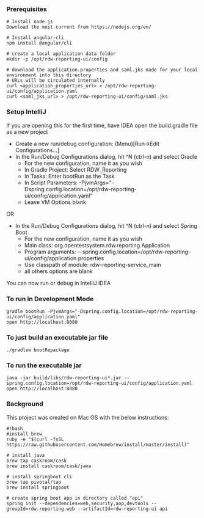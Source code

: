 ### Prerequisites ###
```
# Install node.js
Download the most current from https://nodejs.org/en/
 
# Install angular-cli
npm install @angular/cli

# create a local application data folder
mkdir -p /opt/rdw-reporting-ui/config

# download the application.properties and saml.jks made for your local environment into this directory
# URLs will be circulated internally
curl <application_properties_url> > /opt/rdw-reporting-ui/config/application.yaml
curl <saml_jks_url> > /opt/rdw-reporting-ui/config/saml.jks
```
### Setup IntelliJ
If you are opening this for the first time, have IDEA open the build.gradle file as a new project

* Create a new run/debug configuration:  (Menu)[Run->Edit Configurations...]
* In the Run/Debug Configurations dialog, hit ^N (ctrl-n) and select Gradle
	* For the new configuration, name it as you wish
	* In Gradle Project: Select RDW_Reporting
	* In Tasks: Enter bootRun as the Task
	* In Script Parameters: -PjvmArgs="-Dspring.config.location=/opt/rdw-reporting-ui/config/application.yaml"
	* Leave VM Options blank

OR
* In the Run/Debug Configurations dialog, hit ^N (ctrl-n) and select Spring Boot
	* For the new configuration, name it as you wish
	* Main class: org.opentestsystem.rdw.reporting.Application
	* Program arguments: --spring.config.location=/opt/rdw-reporting-ui/config/application.properties
	* Use classpath of module: rdw-reporting-service_main
	* all others options are blank

You can now run or debug in IntelliJ IDEA

### To run in Development Mode
```
gradle bootRun -PjvmArgs="-Dspring.config.location=/opt/rdw-reporting-ui/config/application.yaml"
open http://localhost:8080
```
### To just build an executable jar file
```
./gradlew bootRepackage
```
### To run the executable jar
```
java -jar build/libs/rdw-reporting-ui*.jar --spring.config.location=/opt/rdw-reporting-ui/config/application.yaml
open http://localhost:8080
```
### Background ###
This project was created on Mac OS with the below instructions:
```
#!bash
#install brew
ruby -e "$(curl -fsSL https://raw.githubusercontent.com/Homebrew/install/master/install)"

# install java
brew tap caskroom/cask
brew install caskroom/cask/java

# install springboot cli
brew tap pivotal/tap
brew install springboot

# create spring boot app in directory called "api"
spring init --dependencies=web,security,aop,devtools --groupId=rdw.reporting.web --artifactId=rdw-reporting-ui api
```
